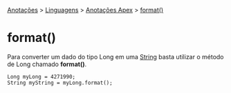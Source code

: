 <link rel="stylesheet" type="text/css" href="../../CSS/dark-theme.css">

[Anotações](../../) > [Linguagens](../Index.md) > [Anotações Apex](./Index.md) > [format()](./LongFormat.md)

# format()

Para converter um dado do tipo Long em uma [String](./String.md) basta utilizar o método de Long chamado **format()**.

```apex
Long myLong = 4271990;
String myString = myLong.format();
```